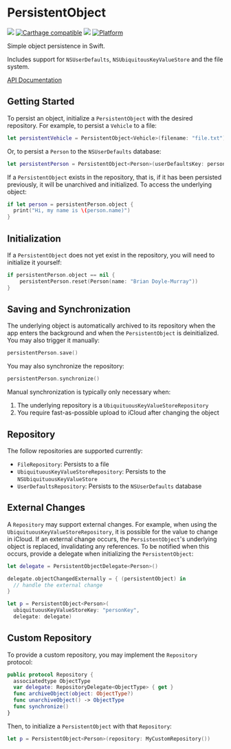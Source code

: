 # PersistentObject

[![](https://travis-ci.org/mattcomi/PersistentObject.svg?branch=master)](https://travis-ci.org/mattcomi/PersistentObject)
[![Carthage compatible](https://img.shields.io/badge/Carthage-compatible-4BC51D.svg?style=flat)](https://github.com/Carthage/Carthage)
[![](https://img.shields.io/cocoapods/v/PersistentObject.svg?style=flat)](https://cocoapods.org/pods/PersistentObject)
[![Platform](https://img.shields.io/cocoapods/p/PersistentObject.svg?style=flat)](http://cocoadocs.org/docsets/PersistentObject)

Simple object persistence in Swift.

Includes support for `NSUserDefaults`, `NSUbiquitousKeyValueStore` and the file system.

[API Documentation](http://cocoadocs.org/docsets/PersistentObject)

## Getting Started

To persist an object, initialize a `PersistentObject` with the desired repository. For example, to persist a `Vehicle` to a file:

```swift
let persistentVehicle = PersistentObject<Vehicle>(filename: "file.txt")
```

Or, to persist a `Person` to the `NSUserDefaults` database:

```swift
let persistentPerson = PersistentObject<Person>(userDefaultsKey: personKey)
```

If a `PersistentObject` exists in the repository, that is, if it has been persisted previously, it will be unarchived and initialized. To access the underlying object:

```swift
if let person = persistentPerson.object {
  print("Hi, my name is \(person.name)")
}
```

## Initialization

If a `PersistentObject` does not yet exist in the repository, you will need to initialize it yourself:

```swift
if persistentPerson.object == nil {
    persistentPerson.reset(Person(name: "Brian Doyle-Murray"))
}
```

## Saving and Synchronization

The underlying object is automatically archived to its repository when the app enters the background and when the `PersistentObject` is deinitialized. You may also trigger it manually:

```swift
persistentPerson.save()
```

You may also synchronize the repository:

```swift
persistentPerson.synchronize()
```

Manual synchronization is typically only necessary when:

1. The underlying repository is a `UbiquituousKeyValueStoreRepository`
2. You require fast-as-possible upload to iCloud after changing the object

## Repository

The follow repositories are supported currently:

- `FileRepository`: Persists to a file
- `UbiquituousKeyValueStoreRepository`: Persists to the `NSUbiquituousKeyValueStore`
- `UserDefaultsRepository`: Persists to the `NSUserDefaults` database

## External Changes

A `Repository` may support external changes. For example, when using the `UbiquituousKeyValueStoreRepository`, it is possible for the value to change in iCloud. If an external change occurs, the `PersistentObject`'s underlying object is replaced, invalidating any references. To be notified when this occurs, provide a delegate when initializing the `PersistentObject`:

```swift
let delegate = PersistentObjectDelegate<Person>()

delegate.objectChangedExternally = { (persistentObject) in
  // handle the external change
}

let p = PersistentObject<Person>(
  ubiquituousKeyValueStoreKey: "personKey",
  delegate: delegate)
```

## Custom Repository

To provide a custom repository, you may implement the `Repository` protocol:

```swift
public protocol Repository {
  associatedtype ObjectType
  var delegate: RepositoryDelegate<ObjectType> { get }
  func archiveObject(object: ObjectType?)
  func unarchiveObject() -> ObjectType
  func synchronize()
}
```

Then, to initialize a `PersistentObject` with that `Repository`:

```swift
let p = PersistentObject<Person>(repository: MyCustomRepository())
```
